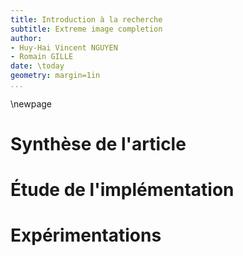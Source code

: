 ```yaml
---
title: Introduction à la recherche 
subtitle: Extreme image completion
author:
- Huy-Hai Vincent NGUYEN
- Romain GILLE
date: \today
geometry: margin=1in
...
```


\newpage


# Synthèse de l'article
# Étude de l'implémentation
# Expérimentations
